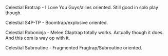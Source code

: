 Celestial Brotrap - I Love You Guys/allies oriented. Still good in solo play though.

Celestial S4P-TP - Boomtrap/explosive oriented.

Celestial Roboninja - Melee Claptrap totally works. Actually though it does. And this com is way op with it.

Celestial Subroutine - Fragmented Fragtrap/Subroutine oriented.
